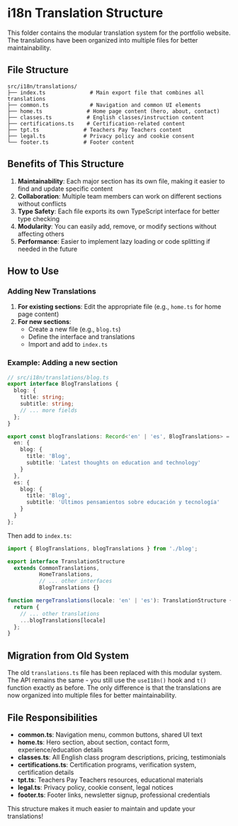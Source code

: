# i18n Translation Structure

This folder contains the modular translation system for the portfolio website. The translations have been organized into multiple files for better maintainability.

## File Structure

```
src/i18n/translations/
├── index.ts              # Main export file that combines all translations
├── common.ts             # Navigation and common UI elements
├── home.ts              # Home page content (hero, about, contact)
├── classes.ts           # English classes/instruction content
├── certifications.ts    # Certification-related content
├── tpt.ts              # Teachers Pay Teachers content
├── legal.ts            # Privacy policy and cookie consent
└── footer.ts           # Footer content
```

## Benefits of This Structure

1. **Maintainability**: Each major section has its own file, making it easier to find and update specific content
2. **Collaboration**: Multiple team members can work on different sections without conflicts
3. **Type Safety**: Each file exports its own TypeScript interface for better type checking
4. **Modularity**: You can easily add, remove, or modify sections without affecting others
5. **Performance**: Easier to implement lazy loading or code splitting if needed in the future

## How to Use

### Adding New Translations

1. **For existing sections**: Edit the appropriate file (e.g., `home.ts` for home page content)
2. **For new sections**: 
   - Create a new file (e.g., `blog.ts`)
   - Define the interface and translations
   - Import and add to `index.ts`

### Example: Adding a new section

```typescript
// src/i18n/translations/blog.ts
export interface BlogTranslations {
  blog: {
    title: string;
    subtitle: string;
    // ... more fields
  };
}

export const blogTranslations: Record<'en' | 'es', BlogTranslations> = {
  en: {
    blog: {
      title: 'Blog',
      subtitle: 'Latest thoughts on education and technology'
    }
  },
  es: {
    blog: {
      title: 'Blog',
      subtitle: 'Últimos pensamientos sobre educación y tecnología'
    }
  }
};
```

Then add to `index.ts`:
```typescript
import { BlogTranslations, blogTranslations } from './blog';

export interface TranslationStructure 
  extends CommonTranslations,
          HomeTranslations,
          // ... other interfaces
          BlogTranslations {}

function mergeTranslations(locale: 'en' | 'es'): TranslationStructure {
  return {
    // ... other translations
    ...blogTranslations[locale]
  };
}
```

## Migration from Old System

The old `translations.ts` file has been replaced with this modular system. The API remains the same - you still use the `useI18n()` hook and `t()` function exactly as before. The only difference is that the translations are now organized into multiple files for better maintainability.

## File Responsibilities

- **common.ts**: Navigation menu, common buttons, shared UI text
- **home.ts**: Hero section, about section, contact form, experience/education details
- **classes.ts**: All English class program descriptions, pricing, testimonials
- **certifications.ts**: Certification programs, verification system, certification details
- **tpt.ts**: Teachers Pay Teachers resources, educational materials
- **legal.ts**: Privacy policy, cookie consent, legal notices
- **footer.ts**: Footer links, newsletter signup, professional credentials

This structure makes it much easier to maintain and update your translations!
